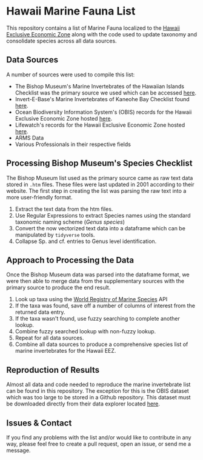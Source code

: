 # Hawaii Marine Fauna List
This repository contains a list of Marine Fauna localized to the [Hawaii Exclusive Economic Zone](https://www.marineregions.org/gazetteer.php?p=details&id=8453) along with the code used to update taxonomy and consolidate species across all data sources.

## Data Sources
A number of sources were used to compile this list:
- The Bishop Museum's Marine Invertebrates of the Hawaiian Islands Checklist was the primary source we used which can be accessed [here](http://www2.bishopmuseum.org/HBS/invert/taxa_summary.htm).
- Invert-E-Base's Marine Invertebrates of Kaneohe Bay Checklist found [here](https://invertebase.org/portal/checklists/checklist.php?clid=14&dynclid=0&pid=6).
- Ocean Biodiversity Information System's (OBIS) records for the Hawaii Exclusive Economic Zone hosted [here](https://mapper.obis.org/?areaid=268#).
- Lifewatch's records for the Hawaii Exclusive Economic Zone hosted [here](https://rshiny.vsc.lifewatch.be/standardized_distributions/#tab-7315-2).
- ARMS Data
- Various Professionals in their respective fields

## Processing Bishop Museum's Species Checklist
The Bishop Museum list used as the primary source came as raw text data stored in `.htm` files. These files were last updated in 2001 according to their website. The first step in creating the list was parsing the raw text into a more user-friendly format. 
1. Extract the text data from the htm files.
2. Use Regular Expressions to extract Species names using the standard taxonomic naming scheme (*Genus species*)
3. Convert the now vectorized text data into a dataframe which can be manipulated by `tidyverse` tools.
4. Collapse Sp. and cf. entries to Genus level identification.

## Approach to Processing the Data
Once the Bishop Museum data was parsed into the dataframe format, we were then able to merge data from the supplementary sources with the primary source to produce the end result.

1. Look up taxa using the [World Registry of Marine Species](https://www.marinespecies.org/) API
2. If the taxa was found, save off a number of columns of interest from the returned data entry.
3. If the taxa wasn't found, use fuzzy searching to complete another lookup.
4. Combine fuzzy searched lookup with non-fuzzy lookup.
5. Repeat for all data sources.
6. Combine all data sources to produce a comprehensive species list of marine invertebrates for the Hawaii EEZ.

## Reproduction of Results
Almost all data and code needed to reproduce the marine invertebrate list can be found in this repository. The exception for this is the OBIS dataset which was too large to be stored in a Github repository. This dataset must be downloaded directly from their data explorer located [here](https://mapper.obis.org/?areaid=268#).

## Issues & Contact
If you find any problems with the list and/or would like to contribute in any way, please feel free to create a pull request, open an issue, or send me a message.
